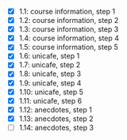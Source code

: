 - [x] 1.1: course information, step 1
- [x] 1.2: course information, step 2
- [x] 1.3: course information, step 3
- [x] 1.4: course information, step 4
- [x] 1.5: course information, step 5
- [x] 1.6: unicafe, step 1
- [x] 1.7: unicafe, step 2
- [x] 1.8: unicafe, step 3
- [x] 1.9: unicafe, step 4
- [x] 1.10: unicafe, step 5
- [x] 1.11: unicafe, step 6
- [x] 1.12: anecdotes, step 1
- [x] 1.13: anecdotes, step 2
- [ ] 1.14: anecdotes, step 3
